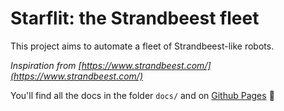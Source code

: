 # Starflit: the Strandbeest fleet

This project aims to automate a fleet of Strandbeest-like robots.

_Inspiration from [https://www.strandbeest.com/](https://www.strandbeest.com/)_

You'll find all the docs in the folder `docs/` and on [Github Pages](https://lbo462.github.io/starflit/) 🚀
